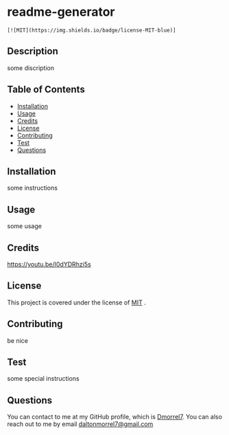 
  # readme-generator 
  
    [![MIT](https://img.shields.io/badge/license-MIT-blue)]
    

  ## Description
  some discription

  ## Table of Contents
  * [Installation](#installation)
  * [Usage](#usage)
  * [Credits](#credits)
  * [License](#license)
  * [Contributing](#Contributing)
  * [Test](#test)
  * [Questions](#questions)
  
  ## Installation
  some instructions

  ## Usage
  some usage

  ## Credits
  https://youtu.be/I0dYDRhzi5s

  ## License
  This project is covered under the license of 
      [MIT](https://www.opensource.org/licenses/mit-license.php)
    .
  
  ## Contributing 
  be nice

  ## Test
  some special instructions

  ## Questions
  You can contact to me at my GitHub profile, which is [Dmorrel7](https://github.com/Dmorrel7).
  You can also reach out to me by email daltonmorrel7@gmail.com
  